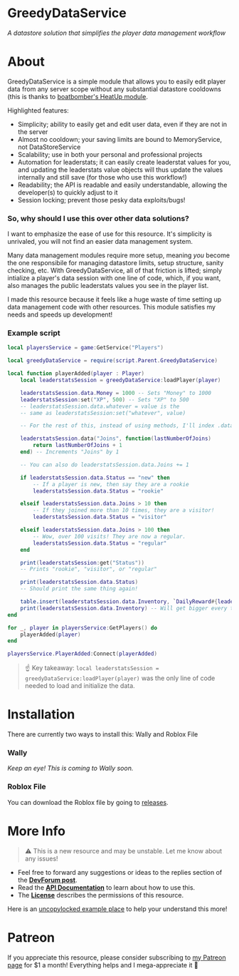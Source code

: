 # GreedyDataService
*A datastore solution that simplifies the player data management workflow*

# About
GreedyDataService is a simple module that allows you to easily edit player data from any server scope without any substantial datastore cooldowns (this is thanks to [boatbomber's HeatUp module](https://github.com/boatbomber/HeatUp).

Highlighted features:
* Simplicity; ability to easily get and edit user data, even if they are not in the server
* Almost no cooldown; your saving limits are bound to MemoryService, not DataStoreService
* Scalability; use in both your personal and professional projects
* Automation for leaderstats; it can easily create leaderstat values for you, and updating the leaderstats value objects will thus update the values internally and still save (for those who use this workflow!)
* Readability; the API is readable and easily understandable, allowing the developer(s) to quickly adjust to it
* Session locking; prevent those pesky data exploits/bugs!

### So, why should I use this over other data solutions?
I want to emphasize the ease of use for this resource. It's simplicity is unrivaled, you will not find an easier data management system.

Many data management modules require more setup, meaning *you* become the one responsibile for managing datastore limits, setup structure, sanity checking, etc. With GreedyDataService, all of that friction is lifted; simply intialize a player's data session with one line of code, which, if you want, also manages the public leaderstats values you see in the player list.

I made this resource because it feels like a huge waste of time setting up data management code with other resources. This module satisfies my needs and speeds up development!

### Example script
```lua
local playersService = game:GetService("Players")

local greedyDataService = require(script.Parent.GreedyDataService)

local function playerAdded(player : Player)
	local leaderstatsSession = greedyDataService:loadPlayer(player)

	leaderstatsSession.data.Money = 1000 -- Sets "Money" to 1000
	leaderstatsSession:set("XP", 500) -- Sets "XP" to 500
	-- leaderstatsSession.data.whatever = value is the
	-- same as leaderstatsSession:set("whatever", value)

	-- For the rest of this, instead of using methods, I'll index .data

	leaderstatsSession.data("Joins", function(lastNumberOfJoins)
		return lastNumberOfJoins + 1
	end) -- Increments "Joins" by 1

	-- You can also do leaderstatsSession.data.Joins += 1

	if leaderstatsSession.data.Status == "new" then
		-- If a player is new, then say they are a rookie
		leaderstatsSession.data.Status = "rookie"

	elseif leaderstatsSession.data.Joins > 10 then
		-- If they joined more than 10 times, they are a visitor!
		leaderstatsSession.data.Status = "visitor"

	elseif leaderstatsSession.data.Joins > 100 then
		-- Wow, over 100 visits! They are now a regular.
		leaderstatsSession.data.Status = "regular"
	end

	print(leaderstatsSession:get("Status"))
	-- Prints "rookie", "visitor", or "regular"

	print(leaderstatsSession.data.Status)
	-- Should print the same thing again!

	table.insert(leaderstatsSession.data.Inventory, `DailyReward#{leaderstatsSession.data.Joins}`) -- Add something to a table
	print(leaderstatsSession.data.Inventory) -- Will get bigger every time you join!
end

for _, player in playersService:GetPlayers() do
	playerAdded(player)
end

playersService.PlayerAdded:Connect(playerAdded)
```

> ☝️ Key takeaway: `local leaderstatsSession = greedyDataService:loadPlayer(player)` was the only line of code needed to load and initialize the data.

# Installation
There are currently two ways to install this: Wally and Roblox File

### Wally
*Keep an eye! This is coming to Wally soon.*

### Roblox File
You can download the Roblox file by going to [releases](https://github.com/MiaGobble/GreedyDataService/releases).

# More Info
> ⚠️ This is a new resource and may be unstable. Let me know about any issues!

* Feel free to forward any suggestions or ideas to the replies section of the **[DevForum post]()**.
* Read the **[API Documentation](API.md)** to learn about how to use this.
* The **[License](LICENSE)** describes the permissions of this resource.

Here is an [uncopylocked example place](https://www.roblox.com/games/15162188714/GreedyDataService-Example) to help your understand this more!

# Patreon
If you appreciate this resource, please consider subscribing to [my Patreon page](patreon.com/igottic) for $1 a month! Everything helps and I mega-appreciate it 💖
